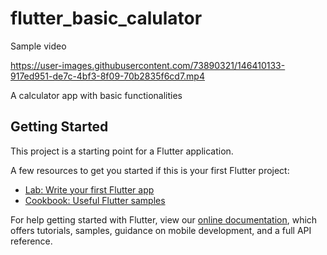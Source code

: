 # flutter_basic_calulator


Sample video

https://user-images.githubusercontent.com/73890321/146410133-917ed951-de7c-4bf3-8f09-70b2835f6cd7.mp4

A calculator app with basic functionalities

## Getting Started

This project is a starting point for a Flutter application.

A few resources to get you started if this is your first Flutter project:

- [Lab: Write your first Flutter app](https://flutter.dev/docs/get-started/codelab)
- [Cookbook: Useful Flutter samples](https://flutter.dev/docs/cookbook)

For help getting started with Flutter, view our
[online documentation](https://flutter.dev/docs), which offers tutorials,
samples, guidance on mobile development, and a full API reference.
